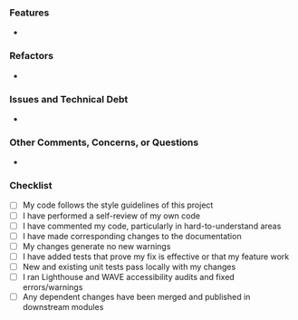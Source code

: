 ### Features
- 

### Refactors 
- 

### Issues and Technical Debt
- 

### Other Comments, Concerns, or Questions
- 

### Checklist
- [ ] My code follows the style guidelines of this project
- [ ] I have performed a self-review of my own code
- [ ] I have commented my code, particularly in hard-to-understand areas
- [ ] I have made corresponding changes to the documentation
- [ ] My changes generate no new warnings
- [ ] I have added tests that prove my fix is effective or that my feature work
- [ ] New and existing unit tests pass locally with my changes
- [ ] I ran Lighthouse and WAVE accessibility audits and fixed errors/warnings
- [ ] Any dependent changes have been merged and published in downstream modules

